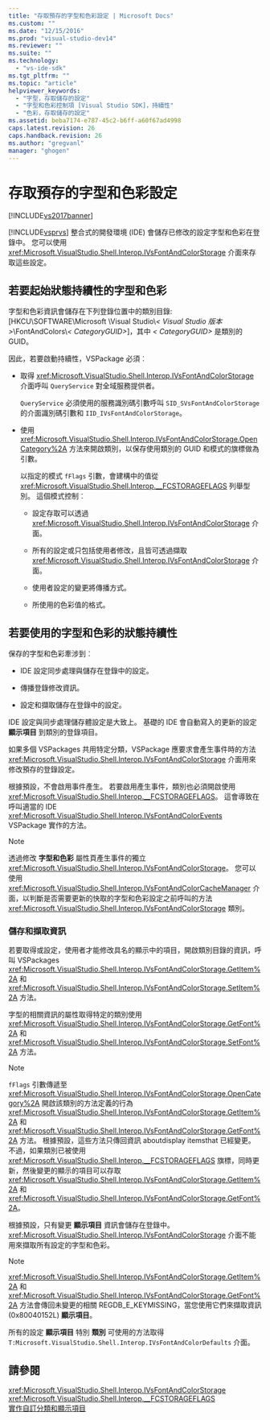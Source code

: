 ```yaml
---
title: "存取預存的字型和色彩設定 | Microsoft Docs"
ms.custom: ""
ms.date: "12/15/2016"
ms.prod: "visual-studio-dev14"
ms.reviewer: ""
ms.suite: ""
ms.technology: 
  - "vs-ide-sdk"
ms.tgt_pltfrm: ""
ms.topic: "article"
helpviewer_keywords: 
  - "字型，存取儲存的設定"
  - "字型和色彩控制項 [Visual Studio SDK]，持續性"
  - "色彩，存取儲存的設定"
ms.assetid: beba7174-e787-45c2-b6ff-a60f67ad4998
caps.latest.revision: 26
caps.handback.revision: 26
ms.author: "gregvanl"
manager: "ghogen"
---
```

# 存取預存的字型和色彩設定
[!INCLUDE[vs2017banner](../code-quality/includes/vs2017banner.md)]

 [!INCLUDE[vsprvs](../code-quality/includes/vsprvs_md.md)] 整合式的開發環境 (IDE) 會儲存已修改的設定字型和色彩在登錄中。 您可以使用 <xref:Microsoft.VisualStudio.Shell.Interop.IVsFontAndColorStorage> 介面來存取這些設定。  
  
## <a name="to-initiate-state-persistence-of-fonts-and-colors"></a>若要起始狀態持續性的字型和色彩  
 字型和色彩資訊會儲存在下列登錄位置中的類別目錄: [HKCU\SOFTWARE\Microsoft \Visual Studio\\*\< Visual Studio 版本>*\FontAndColors\\*\< CategoryGUID>*]，其中 *\< CategoryGUID>* 是類別的 GUID。  
  
 因此，若要啟動持續性，VSPackage 必須︰  
  
-   取得 <xref:Microsoft.VisualStudio.Shell.Interop.IVsFontAndColorStorage> 介面呼叫 `QueryService` 對全域服務提供者。  
  
     `QueryService` 必須使用的服務識別碼引數呼叫 `SID_SVsFontAndColorStorage` 的介面識別碼引數和 `IID_IVsFontAndColorStorage`。  
  
-   使用 <xref:Microsoft.VisualStudio.Shell.Interop.IVsFontAndColorStorage.OpenCategory%2A> 方法來開啟類別，以保存使用類別的 GUID 和模式的旗標做為引數。  
  
     以指定的模式 `fFlags` 引數，會建構中的值從 <xref:Microsoft.VisualStudio.Shell.Interop.__FCSTORAGEFLAGS> 列舉型別。 這個模式控制︰  
  
    -   設定存取可以透過 <xref:Microsoft.VisualStudio.Shell.Interop.IVsFontAndColorStorage> 介面。  
  
    -   所有的設定或只包括使用者修改，且皆可透過擷取 <xref:Microsoft.VisualStudio.Shell.Interop.IVsFontAndColorStorage> 介面。  
  
    -   使用者設定的變更將傳播方式。  
  
    -   所使用的色彩值的格式。  
  
## <a name="to-use-state-persistence-of-fonts-and-colors"></a>若要使用的字型和色彩的狀態持續性  
 保存的字型和色彩牽涉到︰  
  
-   IDE 設定同步處理與儲存在登錄中的設定。  
  
-   傳播登錄修改資訊。  
  
-   設定和擷取儲存在登錄中的設定。  
  
 IDE 設定與同步處理儲存體設定是大致上。 基礎的 IDE 會自動寫入的更新的設定 **顯示項目** 到類別的登錄項目。  
  
 如果多個 VSPackages 共用特定分類，VSPackage 應要求會產生事件時的方法 <xref:Microsoft.VisualStudio.Shell.Interop.IVsFontAndColorStorage> 介面用來修改預存的登錄設定。  
  
 根據預設，不會啟用事件產生。 若要啟用產生事件，類別也必須開啟使用 <xref:Microsoft.VisualStudio.Shell.Interop.__FCSTORAGEFLAGS>。 這會導致在呼叫適當的 IDE <xref:Microsoft.VisualStudio.Shell.Interop.IVsFontAndColorEvents> VSPackage 實作的方法。  
  
> [!NOTE]
>  透過修改 **字型和色彩** 屬性頁產生事件的獨立 <xref:Microsoft.VisualStudio.Shell.Interop.IVsFontAndColorStorage>。 您可以使用 <xref:Microsoft.VisualStudio.Shell.Interop.IVsFontAndColorCacheManager> 介面，以判斷是否需要更新的快取的字型和色彩設定之前呼叫的方法 <xref:Microsoft.VisualStudio.Shell.Interop.IVsFontAndColorStorage> 類別。  
  
### <a name="storing-and-retrieving-information"></a>儲存和擷取資訊  
 若要取得或設定，使用者才能修改具名的顯示中的項目，開啟類別目錄的資訊，呼叫 VSPackages <xref:Microsoft.VisualStudio.Shell.Interop.IVsFontAndColorStorage.GetItem%2A> 和 <xref:Microsoft.VisualStudio.Shell.Interop.IVsFontAndColorStorage.SetItem%2A> 方法。  
  
 字型的相關資訊的屬性取得特定的類別使用 <xref:Microsoft.VisualStudio.Shell.Interop.IVsFontAndColorStorage.GetFont%2A> 和 <xref:Microsoft.VisualStudio.Shell.Interop.IVsFontAndColorStorage.SetFont%2A> 方法。  
  
> [!NOTE]
>   `fFlags` 引數傳遞至 <xref:Microsoft.VisualStudio.Shell.Interop.IVsFontAndColorStorage.OpenCategory%2A> 開啟該類別的方法定義的行為 <xref:Microsoft.VisualStudio.Shell.Interop.IVsFontAndColorStorage.GetItem%2A> 和 <xref:Microsoft.VisualStudio.Shell.Interop.IVsFontAndColorStorage.GetFont%2A> 方法。 根據預設，這些方法只傳回資訊 aboutdisplay itemsthat 已經變更。 不過，如果類別已被使用 <xref:Microsoft.VisualStudio.Shell.Interop.__FCSTORAGEFLAGS> 旗標，同時更新，然後變更的顯示的項目可以存取 <xref:Microsoft.VisualStudio.Shell.Interop.IVsFontAndColorStorage.GetItem%2A> 和 <xref:Microsoft.VisualStudio.Shell.Interop.IVsFontAndColorStorage.GetFont%2A>。  
  
 根據預設，只有變更 **顯示項目** 資訊會儲存在登錄中。  <xref:Microsoft.VisualStudio.Shell.Interop.IVsFontAndColorStorage> 介面不能用來擷取所有設定的字型和色彩。  
  
> [!NOTE]
>   <xref:Microsoft.VisualStudio.Shell.Interop.IVsFontAndColorStorage.GetItem%2A> 和 <xref:Microsoft.VisualStudio.Shell.Interop.IVsFontAndColorStorage.GetFont%2A> 方法會傳回未變更的相關 REGDB_E_KEYMISSING，當您使用它們來擷取資訊 (0x80040152L) **顯示項目**。  
  
 所有的設定 **顯示項目** 特別 **類別** 可使用的方法取得 `T:Microsoft.VisualStudio.Shell.Interop.IVsFontAndColorDefaults` 介面。  
  
## <a name="see-also"></a>請參閱  
 <xref:Microsoft.VisualStudio.Shell.Interop.IVsFontAndColorStorage>   
 <xref:Microsoft.VisualStudio.Shell.Interop.__FCSTORAGEFLAGS>   
 [實作自訂分類和顯示項目](../extensibility/implementing-custom-categories-and-display-items.md)
